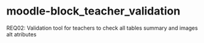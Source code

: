 moodle-block_teacher_validation
===============================

REQ02: Validation tool for teachers to check all tables summary and images alt atributes
